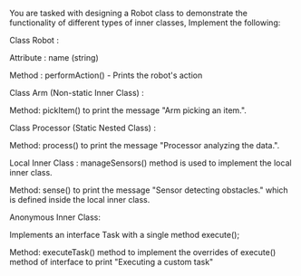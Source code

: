 You are tasked with designing a Robot class to demonstrate the functionality of different types of inner classes, Implement the following:



Class Robot :

Attribute : name (string)

Method : performAction() - Prints the robot's action



Class Arm (Non-static Inner Class) :

Method: pickItem() to print the message "Arm picking an item.".



Class Processor (Static Nested Class) :

Method: process() to print the message "Processor analyzing the data.".

Local Inner Class : manageSensors() method is used to implement the local inner class.

Method: sense() to print the message "Sensor detecting obstacles." which is defined inside the local inner class.



Anonymous Inner Class:

Implements an interface Task with a single method execute();

Method: executeTask() method to implement the overrides of execute() method of interface to print "Executing a custom task"
